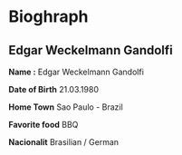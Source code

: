 # Bioghraph 

## Edgar Weckelmann Gandolfi

**Name :** Edgar Weckelmann Gandolfi 

**Date of Birth** 21.03.1980 

**Home Town** Sao Paulo - Brazil

**Favorite food** BBQ

**Nacionalit** Brasilian / German

